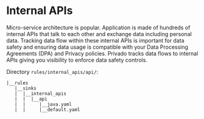 # Internal APIs

Micro-service architecture is popular. Application is made of hundreds of internal APIs that talk to each other and exchange data including personal data. Tracking data flow within these internal APIs is important for data safety and ensuring data usage is compatible with your Data Processing Agreements (DPA) and Privacy policies. Privado tracks data flows to internal APIs giving you visibility to enforce data safety controls.

Directory `rules/internal_apis/api/`:

    |__rules
       |__sinks
       |  |__internal_apis
       |  |  |__api
       |  |     |__java.yaml
       |  |     |__default.yaml
